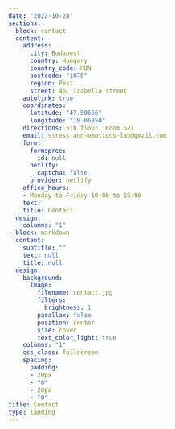```yaml
---
date: "2022-10-24"
sections:
- block: contact
  content:
    address:
      city: Budapest
      country: Hungary
      country_code: HUN
      postcode: "1075"
      region: Pest
      street: 46, Izabella street
    autolink: true
    coordinates:
      latitude: "47.50666"
      longitude: "19.06850"
    directions: 5th floor, Room 521
    email: stress-and-emotions-lab@gmail.com
    form:
      formspree:
        id: null
      netlify:
        captcha: false
      provider: netlify
    office_hours:
    - Monday to Friday 10:00 to 16:00
    text:
    title: Contact
  design:
    columns: "1"
- block: markdown
  content:
    subtitle: ""
    text: null
    title: null
  design:
    background:
      image:
        filename: contact.jpg
        filters:
          brightness: 1
        parallax: false
        position: center
        size: cover
        text_color_light: true
    columns: "1"
    css_class: fullscreen
    spacing:
      padding:
      - 20px
      - "0"
      - 20px
      - "0"
title: Contact
type: landing
---
```


